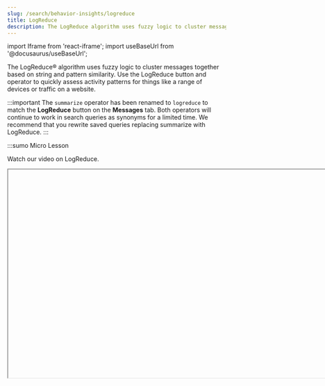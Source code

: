 ```yaml
---
slug: /search/behavior-insights/logreduce
title: LogReduce
description: The LogReduce algorithm uses fuzzy logic to cluster messages together based on string and pattern similarity. Use the LogReduce button and operator to quickly assess activity patterns for things like a range of devices or traffic on a website.
---
```


import Iframe from 'react-iframe';
import useBaseUrl from '@docusaurus/useBaseUrl';

The LogReduce&reg; algorithm uses fuzzy logic to cluster messages together based on string and pattern similarity. Use the LogReduce button and operator to quickly assess activity patterns for things like a range of devices or traffic on a website.

:::important
The `summarize` operator has been renamed to `logreduce` to match the **LogReduce** button on the **Messages** tab. Both operators will continue to work in search queries as synonyms for a limited time. We recommend that you rewrite saved queries replacing summarize with LogReduce.
:::

:::sumo Micro Lesson

Watch our video on LogReduce. 

<Iframe url="https://fast.wistia.net/embed/iframe/rxhj0foqrw?web_component=true&seo=true&videoFoam=false"
  width="854px"
  height="480px"
  title="Micro Lesson: Advanced Log Analytics Video"
  id="wistiaVideo"
  className="video-container"
  display="initial"
  position="relative"
  allow="autoplay; fullscreen"
  allowfullscreen
/>

:::

In this section, we'll introduce the following concepts:

<div className="box-wrapper" >
<div className="box smallbox card">
  <div className="container">
  <a href={useBaseUrl('/docs/search/behavior-insights/logreduce/logreduce-operator')}><img src={useBaseUrl('img/icons/search.png')} alt="icon" width="35"/><h4>LogReduce Operator</h4></a>
  <p>Allows you to quickly assess activity patterns for things like a range of devices or traffic on a website.</p>
  </div>
</div>
<div className="box smallbox card">
  <div className="container">
  <a href={useBaseUrl('/docs/search/behavior-insights/logreduce/detect-patterns-with-logreduce')}><img src={useBaseUrl('img/icons/search.png')} alt="icon" width="35"/><h4>Detect Patterns with LogReduce</h4></a>
  <p>Group messages with similar structures and patterns, providing insight into specific keywords or time range.</p>
  </div>
</div>
<div className="box smallbox card">
  <div className="container">
  <a href={useBaseUrl('/docs/search/behavior-insights/logreduce/logreduce-keys')}><img src={useBaseUrl('img/icons/operations/queries.png')} alt="icon" width="35"/><h4>LogReduce Keys</h4></a>
  <p>Clusters JSON logs based on keys providing an at-a-glance summary of patterns in logs based on their schema while ignoring specific values.</p>
  </div>
</div>
<div className="box smallbox card">
  <div className="container">
  <a href={useBaseUrl('/docs/search/behavior-insights/logreduce/logreduce-values')}><img src={useBaseUrl('img/icons/operations/queries.png')} alt="icon" width="35"/><h4>LogReduce Values</h4></a>
  <p>Clusters JSON logs using the values of keys.</p>
  </div>
</div>
<div className="box smallbox card">
  <div className="container">
  <a href={useBaseUrl('/docs/search/behavior-insights/logreduce/understand-the-logreduce-relevance-column/')}><img src={useBaseUrl('img/icons/search.png')} alt="icon" width="35"/><h4>LogReduce Relevance Column</h4></a>
  <p>Displays a numerical score for a signature, predicting which signatures could be most meaningful.</p>
  </div>
</div>
<div className="box smallbox card">
  <div className="container">
  <a href={useBaseUrl('/docs/search/behavior-insights/logreduce/influence-the-logreduce-outcome')}><img src={useBaseUrl('img/icons/search.png')} alt="icon" width="35"/><h4>Influence the LogReduce Outcome</h4></a>
  <p>Influence the algorithm by editing a signature to increase or decrease your results granularity.</p>
  </div>
</div>
</div>
